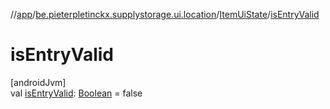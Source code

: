 //[app](../../../index.md)/[be.pieterpletinckx.supplystorage.ui.location](../index.md)/[ItemUiState](index.md)/[isEntryValid](is-entry-valid.md)

# isEntryValid

[androidJvm]\
val [isEntryValid](is-entry-valid.md): [Boolean](https://kotlinlang.org/api/latest/jvm/stdlib/kotlin/-boolean/index.html) = false
